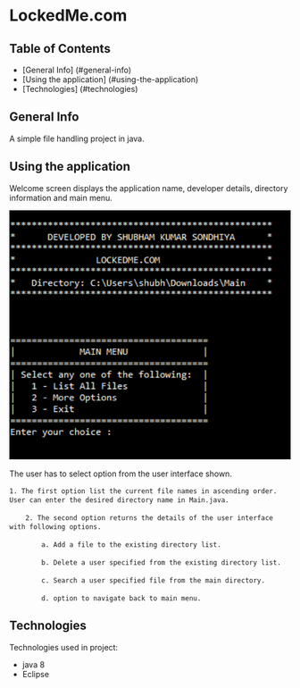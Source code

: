 # LockedMe.com

## Table of Contents

- [General Info] (#general-info)
- [Using the application] (#using-the-application)
- [Technologies] (#technologies)

## General Info

A simple file handling project in java.

## Using the application

Welcome screen displays the application name, developer details, directory information and main menu.

<img width = "700" alt = "Welcome Screen" src = "Images/WelcomeScreen.PNG">

The user has to select option from the user interface shown.

    1. The first option list the current file names in ascending order. User can enter the desired directory name in Main.java.

        2. The second option returns the details of the user interface with following options.

            a. Add a file to the existing directory list.

            b. Delete a user specified from the existing directory list.

            c. Search a user specified file from the main directory.

            d. option to navigate back to main menu.

## Technologies

Technologies used in project:

- java 8
- Eclipse
